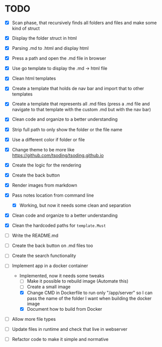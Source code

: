 # TODO

- [x] Scan phase, that recursively finds all folders and files and make some kind of struct
- [x] Display the folder struct in html
- [x] Parsing .md to .html and display html
- [x] Press a path and open the .md file in browser
- [x] Use go template to display the .md -> html file
- [x] Clean html templates
- [x] Create a template that holds de nav bar and import that to other templates
- [x] Create a template that represents all .md files (press a .md file and navigate to that template with the custom .md but with the nav bar)
- [x] Clean code and organize to a better understanding
- [x] Strip full path to only show the folder or the file name
- [x] Use a different color if folder or file
- [x] Change theme to be more like https://github.com/tsoding/tsoding.github.io 
- [x] Create the logic for the rendering
- [x] Create the back button
- [x] Render images from markdown
- [x] Pass notes location from command line
  - [x] Working, but now it needs some clean and separation
- [x] Clean code and organize to a better understanding
- [x] Clean the hardcoded paths for `template.Must`
- [ ] Write the README.md
- [ ] Create the back button on .md files too
- [ ] Create the search functionality
- [ ] Implement app in a docker container
    - Implemented, now it needs some tweaks
        - [ ] Make it possible to rebuild image (Automate this)
        - [ ] Create a small image
        - [x] Change CMD in Dockerfile to run only "/app/server" so I can pass the name of the folder I want when building the docker image
        - [x] Document how to build from Docker
- [ ] Allow more file types
- [ ] Update files in runtime and check that live in webserver
- [ ] Refactor code to make it simple and normative

